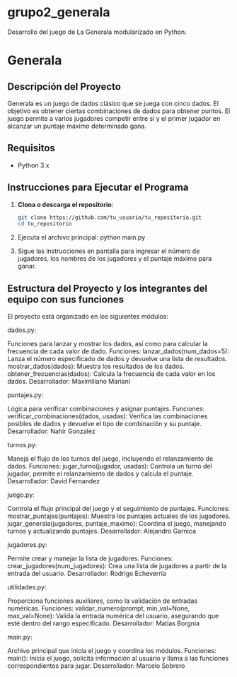 # grupo2_generala
Desarrollo del juego de La Generala modularizado en Python.
# Generala

## Descripción del Proyecto

Generala es un juego de dados clásico que se juega con cinco dados. El objetivo es obtener ciertas combinaciones de dados para obtener puntos. El juego permite a varios jugadores competir entre sí y el primer jugador en alcanzar un puntaje máximo determinado gana.

## Requisitos

- Python 3.x

## Instrucciones para Ejecutar el Programa

1. **Clona o descarga el repositorio**:
   ```bash
   git clone https://github.com/tu_usuario/tu_repositorio.git
   cd tu_repositorio
   
2. Ejecuta el archivo principal:
python main.py

4. Sigue las instrucciones en pantalla para ingresar el número de jugadores, los nombres de los jugadores y el puntaje máximo para ganar.
   
## Estructura del Proyecto y los integrantes del equipo con sus funciones

El proyecto está organizado en los siguientes módulos:

dados.py:

Funciones para lanzar y mostrar los dados, así como para calcular la frecuencia de cada valor de dado.
Funciones:
lanzar_dados(num_dados=5): Lanza el número especificado de dados y devuelve una lista de resultados.
mostrar_dados(dados): Muestra los resultados de los dados.
obtener_frecuencias(dados): Calcula la frecuencia de cada valor en los dados.
Desarrollador: Maximiliano Mariani

puntajes.py:

Lógica para verificar combinaciones y asignar puntajes.
Funciones:
verificar_combinaciones(dados, usadas): Verifica las combinaciones posibles de dados y devuelve el tipo de combinación y su puntaje.
Desarrollador: Nahir Gonzalez

turnos.py:

Maneja el flujo de los turnos del juego, incluyendo el relanzamiento de dados.
Funciones:
jugar_turno(jugador, usadas): Controla un turno del jugador, permite el relanzamiento de dados y calcula el puntaje.
Desarrollador: David Fernandez

juego.py:

Controla el flujo principal del juego y el seguimiento de puntajes.
Funciones:
mostrar_puntajes(puntajes): Muestra los puntajes actuales de los jugadores.
jugar_generala(jugadores, puntaje_maximo): Coordina el juego, manejando turnos y actualizando puntajes.
Desarrollador: Alejandro Garnica

jugadores.py:

Permite crear y manejar la lista de jugadores.
Funciones:
crear_jugadores(num_jugadores): Crea una lista de jugadores a partir de la entrada del usuario.
Desarrollador: Rodrigo Echeverría

utilidades.py:

Proporciona funciones auxiliares, como la validación de entradas numéricas.
Funciones:
validar_numero(prompt, min_val=None, max_val=None): Valida la entrada numérica del usuario, asegurando que esté dentro del rango especificado.
Desarrollador: Matias Borgnia

main.py:

Archivo principal que inicia el juego y coordina los módulos.
Funciones:
main(): Inicia el juego, solicita información al usuario y llama a las funciones correspondientes para jugar.
Desarrollador: Marcelo Sobrero


